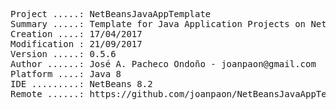 <pre>
Project .....: NetBeansJavaAppTemplate
Summary .....: Template for Java Application Projects on NetBeans IDE
Creation ....: 17/04/2017
Modification : 21/09/2017
Version .....: 0.5.6
Author ......: José A. Pacheco Ondoño - joanpaon@gmail.com
Platform ....: Java 8
IDE .........: NetBeans 8.2
Remote ......: https://github.com/joanpaon/NetBeansJavaAppTemplate.git
</pre>
